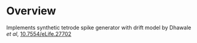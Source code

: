 # Overview
Implements synthetic tetrode spike generator with drift model by Dhawale _et al_, [10.7554/eLife.27702](https://doi.org/10.7554/eLife.27702)
